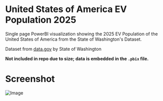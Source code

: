 # United States of America EV Population 2025

Single page PowerBI visualization showing the 2025 EV Population of the United States of America from the State of Washington's Dataset.

Dataset from [data.gov](https://catalog.data.gov/dataset/electric-vehicle-population-data) by State of Washington

**Not included in repo due to size; data is embedded in the `.pbix` file.**

# Screenshot
![Image](https://github.com/user-attachments/assets/c0d1feeb-6765-4f5a-9568-539e88c367a5)

